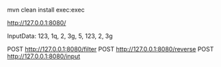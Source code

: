 mvn clean install exec:exec

http://127.0.0.1:8080/

InputData:
<InputData>
   <values length="5">123, 1q, 2, 3g, 5, 123, 2, 3g</values>
</InputData>


POST http://127.0.0.1:8080/filter
POST http://127.0.0.1:8080/reverse
POST http://127.0.0.1:8080/input
